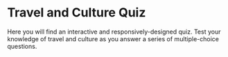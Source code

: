 # Travel and Culture Quiz

Here you will find an interactive and responsively-designed quiz.
Test your knowledge of travel and culture as you answer a series of multiple-choice questions.
